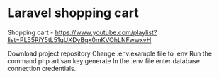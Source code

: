 Laravel shopping cart
=======================

Shopping cart - https://www.youtube.com/playlist?list=PL55RiY5tL51qUXDyBqx0mKVOhLNFwwxvH

Download project repository
Change .env.example file to .env
Run the command php artisan key:generate
In the .env file enter database connection credentials.
